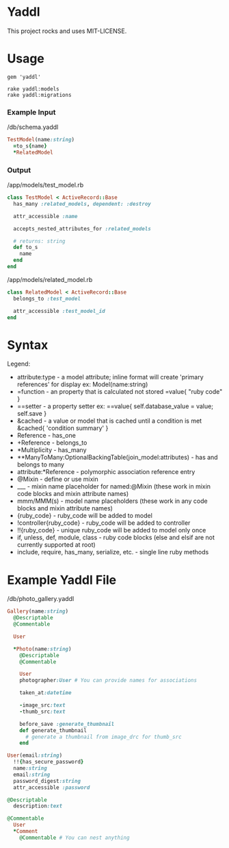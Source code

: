 # Yaddl

This project rocks and uses MIT-LICENSE.

# Usage

`gem 'yaddl'`

```
rake yaddl:models
rake yaddl:migrations
```

### Example Input

/db/schema.yaddl
```ruby
TestModel(name:string)
  =to_s{name}
  *RelatedModel
```

### Output

/app/models/test_model.rb
```ruby
class TestModel < ActiveRecord::Base
  has_many :related_models, dependent: :destroy

  attr_accessible :name

  accepts_nested_attributes_for :related_models

  # returns: string
  def to_s
    name
  end
end

```

/app/models/related_model.rb
```ruby
class RelatedModel < ActiveRecord::Base
  belongs_to :test_model

  attr_accessible :test_model_id
end

```

# Syntax

Legend:
- attribute:type - a model attribute; inline format will create 'primary references' for display ex: Model(name:string)
- =function - an property that is calculated not stored =value{ "ruby code" }
- ==setter - a property setter ex: ==value{ self.database_value = value; self.save }
- &cached - a value or model that is cached until a condition is met &cached{ 'condition summary' }
- Reference - has_one
- +Reference - belongs_to
- *Multiplicity - has_many
- **ManyToMany:OptionalBackingTable(join_model:attributes) - has and belongs to many
- attribute:*Reference - polymorphic association reference entry
- @Mixin - define or use mixin
- ___ - mixin name placeholder for named:@Mixin (these work in mixin code blocks and mixin attribute names)
- mmm/MMM(s) - model name placeholders (these work in any code blocks and mixin attribute names)
- {ruby_code} - ruby_code will be added to model
- !controller{ruby_code} - ruby_code will be added to controller
- !!{ruby_code} - unique ruby_code will be added to model only once
- if, unless, def, module, class - ruby code blocks (else and elsif are not currently supported at root)
- include, require, has_many, serialize, etc. - single line ruby methods

# Example Yaddl File

/db/photo_gallery.yaddl
```ruby
Gallery(name:string)
  @Descriptable
  @Commentable

  User

  *Photo(name:string)
    @Descriptable
    @Commentable

    User
    photographer:User # You can provide names for associations

    taken_at:datetime

    -image_src:text
    -thumb_src:text

    before_save :generate_thumbnail
    def generate_thumbnail
      # generate a thumbnail from image_drc for thumb_src
    end

User(email:string)
  !!{has_secure_password}
  name:string
  email:string
  password_digest:string
  attr_accessible :password

@Descriptable
  description:text

@Commentable
  User
  *Comment
    @Commentable # You can nest anything
```

